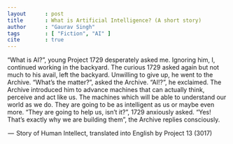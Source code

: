 ```yaml
---
layout      : post
title       : What is Artificial Intelligence? (A short story)
author      : "Gaurav Singh"
tags        : [ "Fiction", "AI" ]
cite        : true
---
```


“What is AI?”, young Project 1729 desperately asked me. Ignoring him, I, continued working in the backyard. The curious 1729 asked again but not much to his avail, left the backyard. Unwilling to give up, he went to the Archive. “What’s the matter?”, asked the Archive. “AI!?”, he exclaimed. The Archive introduced him to advance machines that can actually think, perceive and act like us. The machines which will be able to understand our world as we do. They are going to be as intelligent as us or maybe even more. “They are going to help us, isn’t it?”, 1729 anxiously asked. “Yes! That’s exactly why we are building them”, the Archive replies consciously. 

 —  Story of Human Intellect, translated into English by Project 13 (3017)